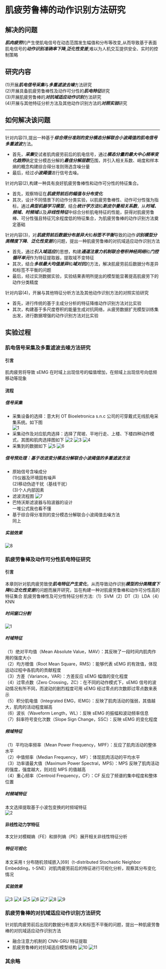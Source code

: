 # 肌疲劳鲁棒的动作识别方法研究
## 解决的问题
***肌肉疲劳***的产生使肌电信号在动态范围发生幅值和分布等改变,从而导致基于表面肌电信号的***动作识别准确率下降***,***泛化性变差***,难以为人机交互提供安全、实时的控制策略
## 研究内容
(1)开展***肌电信号采集***与***多重滤波去噪***方法研究  
(2)开展具备肌疲劳鲁棒性及动作可分性的***肌电特征***研究  
(3)开展肌疲劳鲁棒的***对抗域适应动作识别***方法研究  
(4)开展与其他特征分析方法及其他动作识别方法的***对照实验***研究  
## 如何解决该问题
---
针对内容(1),提出一种基于***综合得分准则的变分模态分解联合小波阈值的肌电信号多重滤波***方法。  
- 首先，***采集***受试者肌肉疲劳前后的肌电信号，通过***模态分量的最大中心频率变化趋势***确定变分模态分解的***最佳分解层数***范围，并引入相关系数、峭度和样本熵的概念构建综合得分准则筛选含噪分量  
- 最后，经过***小波阈值***进行信号去噪。

针对内容(2),构建一种具有良好肌疲劳鲁棒性和动作可分性的特征集合。  
- 首先，观察特征在***肌疲劳前后的幅值与分布变化***  
- 其次，设计不同情景下的动作分类实验，以肌疲劳鲁棒性、动作可分性强为指标，通过***典型机器学习模型***，结合***统计学方法***和***斯皮尔曼相关系数***，从***时域、频域、时频域***以及***非线性特征***中综合分析肌电特征的性能，获得对肌疲劳鲁棒、可分性强且特征冗余程度低的特征集合，为肌疲劳鲁棒的动作识别方法奠定基础

针对内容(3)，对***肌疲劳前后数据分布差异大***和***标签不平衡***导致的动作***识别模型分类精度下降***、***泛化性变差***的问题，提出一种肌疲劳鲁棒的对抗域适应动作识别方法  
- 首先，通过***引入域适应***的思想，构建***通道注意力机制联合卷积神经网络***和***门控循环单元***作为特征提取器，提取域不变特征  
- 其次，结合***多核最大均值差异***和***域对抗***的方法，解决肌疲劳前后数据分布差异和标签不平衡的问题  
- 最后，经过实测数据实验，实验结果表明所提出的模型能显著提高肌疲劳下的动作分类精度

针对内容(4)，开展与其他特征分析方法及其他动作识别方法的对照实验研究  
- 首先，进行传统的基于主成分分析的特征降维动作识别方法对比实验  
- 其次，构建基于多尺度卷积的能量生成对抗网络，从疲劳数据扩充模型训练集出发，进行数据增强的动作识别方法对比实验
## 实验过程
### 肌电信号采集及多重滤波去噪方法研究
#### 引言  
肌肉疲劳将导致 sEMG 在时域上出现信号的幅值增加，在频域上出现信号向低频移动等现象
#### 流程
##### 信号采集
- 采集设备的选择：意大利 OT Bioeletronica s.n.c 公司的可穿戴式无线肌电采集系统。如下图  
![1](https://github.com/user-attachments/assets/5bc267cd-cce7-47e2-8189-28c51e020470)
- 采集动作及对应肌肉选择：选择了爬坡、平地行走、上楼、下楼四种动作模式，其图和肌肉选择图如下
![2](https://github.com/user-attachments/assets/75650da4-b5c9-4164-8649-a04571a4d2bf)
![3](https://github.com/user-attachments/assets/e2261d78-192b-43ae-b92f-e5091d114d65)
![4](https://github.com/user-attachments/assets/acb562e1-ca5b-4a85-83cc-22a4ce0174e1)
- 采集到的数据如下
![5](https://github.com/user-attachments/assets/36147a4f-7bfd-4eb2-9da3-79eae23d8f85)
![6](https://github.com/user-attachments/assets/3eb7dddb-8abd-4f91-89aa-aa36bfcd0af4)
##### 信号预处理：基于改进变分模态分解联合小波阈值的多重滤波方法
- 原始信号含噪成分  
(1)仪器及环境固有噪声  
(2)移动伪迹干扰（基线干扰）  
(3)个人内部因素
- 滤波流程图
![7](https://github.com/user-attachments/assets/256a3849-04b3-4dc0-b42a-0fefd7d3bc30)
- 巴特沃斯滤波器与陷波器的设计  
一堆公式我也看不懂  
- 基于综合得分准则的变分模态分解联合小波阈值去噪方法  
同上
##### 实验效果
![8](https://github.com/user-attachments/assets/01797f1f-68e5-49dd-8fc2-e7d90e155503)
### 肌疲劳鲁棒及动作可分性肌电特征研究
#### 引言
本章则针对肌肉疲劳致使***肌电特征产生变化***，从而导致动作识别***模型的分类精度下降***和***泛化性变差***的问题而展开研究，旨在构建一种对肌疲劳鲁棒和动作可分性高的特征集合
肌疲劳鲁棒性及可分性特征分析方法:（1）SVM（2）DT（3）LDA（4）KNN
##### 时间窗口分割
![1](https://github.com/user-attachments/assets/66eedfa4-8647-4b99-a644-fe87d7134d77)
##### 时域特征
（1）绝对平均值（Mean Absolute Value，MAV）：其反映了一段时间内肌肉作用的强度大小  
（2）均方根值（Root Mean Square，RMS）：能够代表 sEMG 的有效值，体现运动过程中各肌肉的贡献程度  
（3）方差（Variance，VAR）：方差反应 sEMG 幅值的变化程度  
（4）过零点数（Zero Crossing，ZC）：在不同的动作模式下，sEMG 信号的波动情况有所不同，而波动的剧烈程度可用 sEMG 经过零点的次数即过零点数来表示  
（5）积分肌电值（Integrated EMG，IEMG）：反映了肌肉活动的强弱，其值越大，肌肉的活动程度越高  
（6）波长（Waveform Length，WL）：反映 sEMG 的振幅和波动频率信息  
（7）斜率符号变化次数（Slope Sign Change，SSC）：反映 sEMG 的变化程度  
##### 频域特征
（1）平均功率频率（Mean Power Frequency，MPF）：反应了肌肉活动的整体水平  
（2）中值频率（Median Frequency，MF）：体现肌肉活动的平均水平  
（3）功率谱最大值（Maximum Power Spectral，MPS）：MPS 反映了肌肉活动的强度，强度越大，则对应 MPS 的值越高  
（4）重心频率（Centroid Frequency，CF）：CF 反应了频谱的集中程度和整体位置  
##### 时频域特征
本文选择提取基于小波包变换的时频域特征  
![2](https://github.com/user-attachments/assets/75bb78b9-fd95-4196-8e74-f7d0c669a495)
#### 非线性动力学特征
本文针对模糊熵（FE）和排列熵（PE）展开相关非线性特征分析
##### 特征可视化
本文采用 t 分布随机领域嵌入[69]（t-distributed Stochastic Neighbor Embedding，t-SNE）对肌肉疲劳前后的特征进行可视化分析，观察其分布变化情况
##### 实验效果
![3](https://github.com/user-attachments/assets/9a752a64-1c18-440c-8a9c-fa1f17af3ff8)
![4](https://github.com/user-attachments/assets/1ee2a0e7-5edc-4d04-bf09-e1b4e0a69e87)
![5](https://github.com/user-attachments/assets/eaeda01c-145c-4b9c-862f-b122aefa29e7)
![6](https://github.com/user-attachments/assets/f319a2f7-dcd3-4ec4-94df-3f1c04fab716)
![7](https://github.com/user-attachments/assets/080d0559-8a66-404a-a316-07e723afa09a)
![8](https://github.com/user-attachments/assets/5d8ee99e-a82a-4b98-acd4-3c08782f37f6)
![9](https://github.com/user-attachments/assets/302483c3-d35e-4930-81b3-800638de0d90)
### 肌疲劳鲁棒的对抗域适应动作识别方法研究
针对肌肉疲劳前后出现的数据分布差异大和标签不平衡的问题，提出一种肌疲劳鲁棒的对抗域适应动作识别方法
- 融合注意力机制的 CNN-GRU 特征提取
- 肌疲劳鲁棒的对抗域适应模型结构
![10](https://github.com/user-attachments/assets/e823b1a8-b3d3-4270-a221-d2b9d0b82f93)
![11](https://github.com/user-attachments/assets/4ff6e60f-87dc-452e-afc6-1c390561e101)
### 其余略









